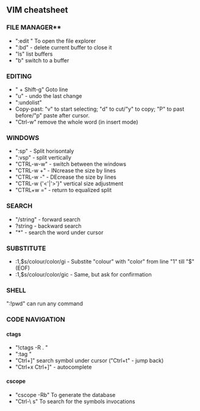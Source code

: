 ## VIM cheatsheet

### FILE MANAGER**
* ":edit <dirname>" To open the file explorer
* ":bd" - delete current buffer to close it
* "ls" list buffers
* "b<number>" switch to a buffer

### EDITING
* "<lineno> + Shift-g" Goto line
* "<number>u" - undo the last change 
* ":undolist" 
* Copy-past: "v" to start selecting; "d" to cut/"y" to copy; "P" to past before/"p" paste after cursor.
* "Ctrl-w" remove the whole word (in insert mode)

### WINDOWS
* ":sp" - Split horisontaly
* ":vsp" - split vertically
* "CTRL-w-w" - switch between the windows
* "CTRL-w <number>+" - INcrease the size by <number> lines
* "CTRL-w <number>-" - DEcrease the size by <number> lines
* "CTRL-w <number>{'<'|'>'}" vertical size adjustment
* "CTRL+w =" - return to equalized split

### SEARCH
* "/string" - forward search
* ?string - backward search
* "*" - search the word under cursor

### SUBSTITUTE
* :1,$s/colour/color/gi - Substite "colour" with "color" from line "1" till "$" (EOF)
* :1,$s/colour/color/gic - Same, but ask for confirmation

### SHELL
":!pwd" can run any command

### CODE NAVIGATION
#### ctags
* "!ctags -R . "
* ":tag <name>" 
* "Ctrl+]" search symbol under cursor ("Ctrl+t" - jump back)
* "Ctrl+x Ctrl+]" - autocomplete
#### cscope
* "cscope -Rb" To generate the database
* "Ctrl-\ s" To search for the symbols invocations
